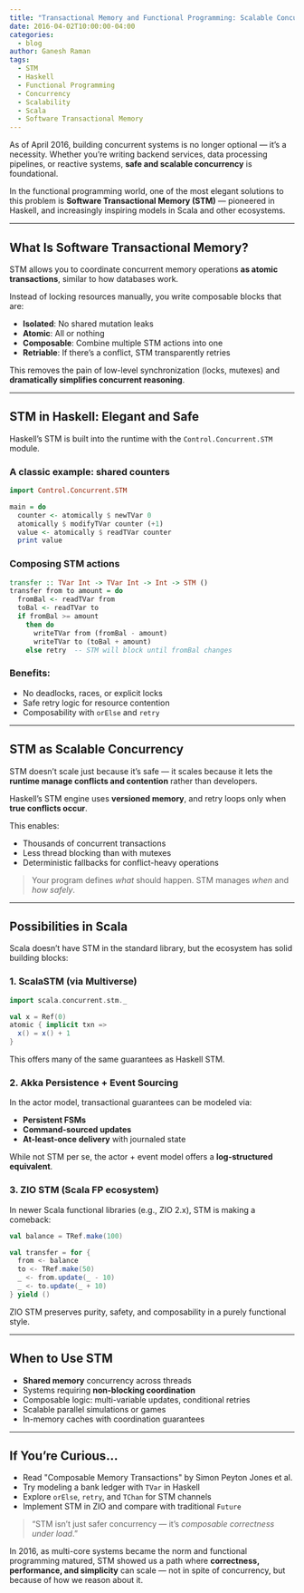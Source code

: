 ```yaml
---
title: "Transactional Memory and Functional Programming: Scalable Concurrency in Haskell and Beyond"
date: 2016-04-02T10:00:00-04:00
categories:
  - blog
author: Ganesh Raman
tags:
  - STM
  - Haskell
  - Functional Programming
  - Concurrency
  - Scalability
  - Scala
  - Software Transactional Memory
---
```


As of April 2016, building concurrent systems is no longer optional — it’s a necessity. Whether you’re writing backend services, data processing pipelines, or reactive systems, **safe and scalable concurrency** is foundational.

In the functional programming world, one of the most elegant solutions to this problem is **Software Transactional Memory (STM)** — pioneered in Haskell, and increasingly inspiring models in Scala and other ecosystems.

---

## What Is Software Transactional Memory?

STM allows you to coordinate concurrent memory operations **as atomic transactions**, similar to how databases work.

Instead of locking resources manually, you write composable blocks that are:

- **Isolated**: No shared mutation leaks
- **Atomic**: All or nothing
- **Composable**: Combine multiple STM actions into one
- **Retriable**: If there’s a conflict, STM transparently retries

This removes the pain of low-level synchronization (locks, mutexes) and **dramatically simplifies concurrent reasoning**.

---

## STM in Haskell: Elegant and Safe

Haskell’s STM is built into the runtime with the `Control.Concurrent.STM` module.

### A classic example: shared counters

```haskell
import Control.Concurrent.STM

main = do
  counter <- atomically $ newTVar 0
  atomically $ modifyTVar counter (+1)
  value <- atomically $ readTVar counter
  print value
```

### Composing STM actions

```haskell
transfer :: TVar Int -> TVar Int -> Int -> STM ()
transfer from to amount = do
  fromBal <- readTVar from
  toBal <- readTVar to
  if fromBal >= amount
    then do
      writeTVar from (fromBal - amount)
      writeTVar to (toBal + amount)
    else retry  -- STM will block until fromBal changes
```

### Benefits:

- No deadlocks, races, or explicit locks
- Safe retry logic for resource contention
- Composability with `orElse` and `retry`

---

## STM as Scalable Concurrency

STM doesn’t scale just because it’s safe — it scales because it lets the **runtime manage conflicts and contention** rather than developers.

Haskell’s STM engine uses **versioned memory**, and retry loops only when **true conflicts occur**.

This enables:

- Thousands of concurrent transactions
- Less thread blocking than with mutexes
- Deterministic fallbacks for conflict-heavy operations

> Your program defines *what* should happen. STM manages *when* and *how safely*.

---

## Possibilities in Scala

Scala doesn’t have STM in the standard library, but the ecosystem has solid building blocks:

### 1. **ScalaSTM (via Multiverse)**

```scala
import scala.concurrent.stm._

val x = Ref(0)
atomic { implicit txn =>
  x() = x() + 1
}
```

This offers many of the same guarantees as Haskell STM.

### 2. **Akka Persistence + Event Sourcing**
In the actor model, transactional guarantees can be modeled via:

- **Persistent FSMs**
- **Command-sourced updates**
- **At-least-once delivery** with journaled state

While not STM per se, the actor + event model offers a **log-structured equivalent**.

### 3. **ZIO STM (Scala FP ecosystem)**

In newer Scala functional libraries (e.g., ZIO 2.x), STM is making a comeback:

```scala
val balance = TRef.make(100)

val transfer = for {
  from <- balance
  to <- TRef.make(50)
  _ <- from.update(_ - 10)
  _ <- to.update(_ + 10)
} yield ()
```

ZIO STM preserves purity, safety, and composability in a purely functional style.

---

## When to Use STM

- **Shared memory** concurrency across threads
- Systems requiring **non-blocking coordination**
- Composable logic: multi-variable updates, conditional retries
- Scalable parallel simulations or games
- In-memory caches with coordination guarantees

---

## If You’re Curious…

- Read "Composable Memory Transactions" by Simon Peyton Jones et al.
- Try modeling a bank ledger with `TVar` in Haskell
- Explore `orElse`, `retry`, and `TChan` for STM channels
- Implement STM in ZIO and compare with traditional `Future`

> “STM isn’t just safer concurrency — it’s *composable correctness under load*.”

In 2016, as multi-core systems became the norm and functional programming matured, STM showed us a path where **correctness, performance, and simplicity** can scale — not in spite of concurrency, but because of how we reason about it.